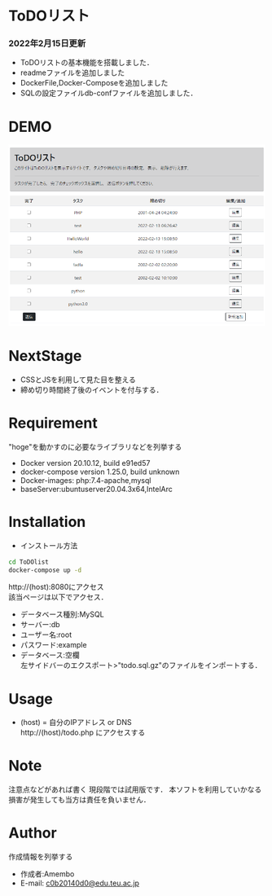 <h1>ToDOリスト</h1>
<h3>2022年2月15日更新</h3>
<ul>
    <li>ToDOリストの基本機能を搭載しました．</li>
    <li>readmeファイルを追加しました</li>
    <li>DockerFile,Docker-Composeを追加しました</li>
    <li>SQLの設定ファイルdb-confファイルを追加しました．</li>
</ul>

# DEMO
![ホーム画面](/img/demo.png)

 
# NextStage
* CSSとJSを利用して見た目を整える
* 締め切り時間終了後のイベントを付与する．


# Requirement

"hoge"を動かすのに必要なライブラリなどを列挙する
 
* Docker version 20.10.12, build e91ed57
* docker-compose version 1.25.0, build unknown
* Docker-images:
    php:7.4-apache,mysql
* baseServer:ubuntuserver20.04.3x64,IntelArc
 
# Installation
* インストール方法

```bash
cd ToDOlist
docker-compose up -d
```
http://(host):8080にアクセス<br>
該当ページは以下でアクセス．
* データベース種別:MySQL
* サーバー:db
* ユーザー名:root
* パスワード:example
* データベース:空欄<br>
左サイドバーのエクスポート>"todo.sql.gz"のファイルをインポートする．


 
# Usage
* (host) = 自分のIPアドレス or DNS <br>
http://(host)/todo.php
にアクセスする
# Note
 
注意点などがあれば書く
現段階では試用版です．
本ソフトを利用していかなる損害が発生しても当方は責任を負いません．
 
# Author
 
作成情報を列挙する
 
* 作成者:Amembo
* E-mail:
c0b20140d0@edu.teu.ac.jp 
